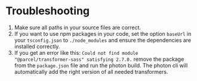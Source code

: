 # Troubleshooting

1. Make sure all paths in your source files are correct.
1. If you want to use npm packages in your code, set the option `baseUrl` in your `tsconfig.json` to `./node_modules` and ensure the dependencies are installed correctly.
1. If you get an error like this: `Could not find module "@parcel/transformer-sass" satisfying 2.7.0.` remove the package from the `package.json` file and run the photon build. The photon cli will automatically add the right version of all needed transformers.
